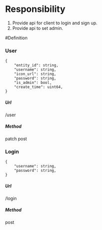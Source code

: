 # Responsibility
1. Provide api for client to login and sign up.
2. Provide api to set admin.

#Definition
### User
```
{
    "entity_id": string,
    "username": string,
    "icon_url": string,
    "password": string,
    "is_admin": bool,
    "create_time": uint64,
}
```
##### Url
/user
##### Method
patch
post
### Login
```
{
    "username": string,
    "password": string,
}
```
##### Url
/login
##### Method
post

